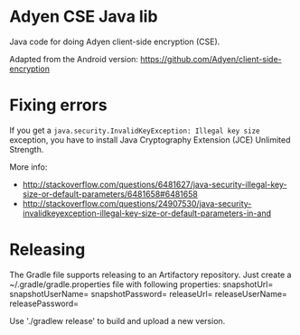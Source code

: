 Adyen CSE Java lib
==================

Java code for doing Adyen client-side encryption (CSE).

Adapted from the Android version: https://github.com/Adyen/client-side-encryption


# Fixing errors

If you get a `java.security.InvalidKeyException: Illegal key size` exception, you have to install
Java Cryptography Extension (JCE) Unlimited Strength.

More info:
* http://stackoverflow.com/questions/6481627/java-security-illegal-key-size-or-default-parameters/6481658#6481658
* http://stackoverflow.com/questions/24907530/java-security-invalidkeyexception-illegal-key-size-or-default-parameters-in-and


# Releasing

The Gradle file supports releasing to an Artifactory repository.
Just create a ~/.gradle/gradle.properties file with following properties:
snapshotUrl=
snapshotUserName=
snapshotPassword=
releaseUrl=
releaseUserName=
releasePassword=

Use './gradlew release' to build and upload a new version.
